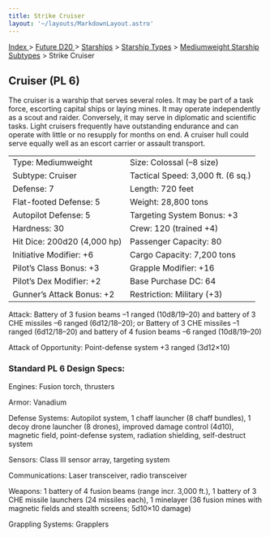 ```yaml
---
title: Strike Cruiser
layout: '~/layouts/MarkdownLayout.astro'
---
```


[ Index ](/) > [ Future D20 ](/future.d20.srd) > [Starships](/future.d20.srd/starships) > [Starship Types](/future.d20.srd/starships/starship) > [Mediumweight Starship Subtypes](/future.d20.srd/starships/starship.types/mediumweight.starship) > Strike Cruiser

## Cruiser (PL 6)

The cruiser is a warship that serves several roles. It may be part of a task
force, escorting capital ships or laying mines. It may operate independently
as a scout and raider. Conversely, it may serve in diplomatic and scientific
tasks. Light cruisers frequently have outstanding endurance and can operate
with little or no resupply for months on end. A cruiser hull could serve
equally well as an escort carrier or assault transport.


<table> <tr><td>Type: Mediumweight</td><td>Size: Colossal (–8 size)</td></tr> <tr class="shaded"><td>Subtype: Cruiser</td><td>Tactical Speed: 3,000 ft. (6 sq.)</td></tr> <tr><td>Defense: 7</td><td>Length: 720 feet</td></tr> <tr class="shaded"><td>Flat-footed Defense: 5</td><td>Weight: 28,800 tons</td></tr> <tr><td>Autopilot Defense: 5</td><td>Targeting System Bonus: +3</td></tr> <tr class="shaded"><td>Hardness: 30</td><td>Crew: 120 (trained +4)</td></tr> <tr><td>Hit Dice: 200d20 (4,000 hp)</td><td>Passenger Capacity: 80</td></tr> <tr class="shaded"><td>Initiative Modifier: +6</td><td>Cargo Capacity: 7,200 tons</td></tr> <tr><td>Pilot’s Class Bonus: +3</td><td>Grapple Modifier: +16</td></tr> <tr class="shaded"><td>Pilot’s Dex Modifier: +2</td><td>Base Purchase DC: 64</td></tr> <tr><td>Gunner’s Attack Bonus: +2</td><td>Restriction: Military (+3)</td></tr> </table>


Attack: Battery of 3 fusion beams –1 ranged (10d8/19–20) and battery of 3 CHE
missiles –6 ranged (6d12/18–20); or Battery of 3 CHE missiles –1 ranged
(6d12/18–20) and battery of 4 fusion beams –6 ranged (10d8/19–20)

Attack of Opportunity: Point-defense system +3 ranged (3d12×10)

### Standard PL 6 Design Specs:

Engines: Fusion torch, thrusters

Armor: Vanadium

Defense Systems: Autopilot system, 1 chaff launcher (8 chaff bundles), 1 decoy
drone launcher (8 drones), improved damage control (4d10), magnetic field,
point-defense system, radiation shielding, self-destruct system

Sensors: Class III sensor array, targeting system

Communications: Laser transceiver, radio transceiver

Weapons: 1 battery of 4 fusion beams (range incr. 3,000 ft.), 1 battery of 3
CHE missile launchers (24 missiles each), 1 minelayer (36 fusion mines with
magnetic fields and stealth screens; 5d10×10 damage)

Grappling Systems: Grapplers

